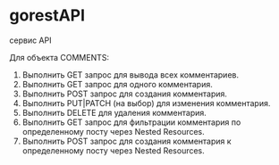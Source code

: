 # gorestAPI
сервис API


Для объекта COMMENTS:
1. Выполнить GET запрос для вывода всех комментариев.
2. Выполнить GET запрос для одного комментария.
3. Выполнить POST запрос для создания комментария.
4. Выполнить PUT|PATCH (на выбор) для изменения комментария.
5. Выполнить DELETE для удаления комментария.
6. Выполнить GET запрос для фильтрации комментария по определенному посту через Nested Resources.
7. Выполнить POST запрос для создания комментария к определенному посту через Nested Resources.

